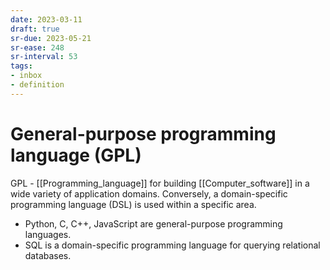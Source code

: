 ```yaml
---
date: 2023-03-11
draft: true
sr-due: 2023-05-21
sr-ease: 248
sr-interval: 53
tags:
- inbox
- definition
---
```


# General-purpose programming language (GPL)

GPL - [[Programming_language]] for building [[Computer_software]] in a wide
variety of application domains. Conversely, a domain-specific programming
language (DSL) is used within a specific area.

- Python, C, C++, JavaScript are general-purpose programming languages.
- SQL is a domain-specific programming language for querying relational
  databases.
